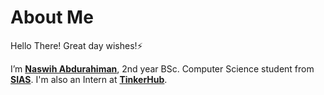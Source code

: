 # About Me

Hello There!
Great day wishes!⚡️

I’m [**Naswih Abdurahiman**](https://github.com/nasw1h/), 2nd year BSc. Computer Science student from [**SIAS**](https://sias.edu.in/).
I'm also an Intern at [**TinkerHub**](https://tinkerhub.org/).

